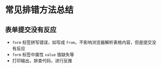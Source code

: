 # 常见排错方法总结

## 表单提交没有反应

- `form` 标签拼写错误，如写成 `from`，不影响浏览器解析表格内容，但是提交没有反应
- `form` 标签中属性 `value` 值缺失等
- 打印输出，排查代码，进行反推
